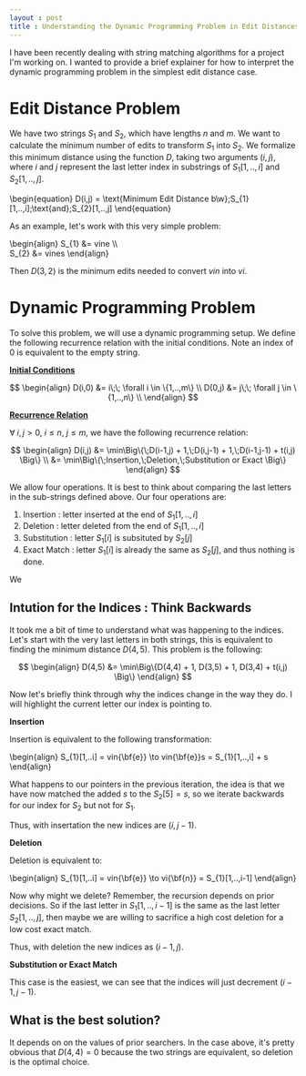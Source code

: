 ```yaml
---
layout : post
title : Understanding the Dynamic Programming Problem in Edit Distances
---
```


I have been recently dealing with string matching algorithms for a project I'm working on. I wanted to provide a brief explainer for how to interpret the dynamic programming problem in the simplest edit distance case.

# Edit Distance Problem

We have two strings $S_{1}$ and $S_{2}$, which have lengths $n$ and $m$. We want to calculate the minimum number of edits to transform $S_{1}$ into $S_{2}$.  We formalize this minimum distance using the function $D$, taking two arguments $(i,j)$, where $i$ and $j$ represent the last letter index in substrings of $S_{1}[1,..,i]$ and $S_{2}[1,..,j]$.

\begin{equation}
    D(i,j) = \text{Minimum Edit Distance b\w}\;S_{1}[1,..,i]\;\text{and}\;S_{2}[1,..,j]
\end{equation}

As an example, let's work with this very simple problem:

\begin{align}
    S\_{1} &= vine \\\\\
    S\_{2} &= vines
\end{align}

Then $D(3,2)$ is the minimum edits needed to convert $vin$ into $vi$. 

# Dynamic Programming Problem

To solve this problem, we will use a dynamic programming setup. We define the following recurrence relation with the initial conditions. Note an index of 0 is equivalent to the empty string. 

<b><u> Initial Conditions </u></b>

$$
\begin{align}
    D(i,0) &= i\;\; \forall i \in \{1,..,m\} \\
    D(0,j) &= j\;\; \forall j \in \{1,..,n\} \\
\end{align}
$$

<b><u> Recurrence Relation </u></b>

$\forall \; i,j > 0$, $i \leq n$, $j \leq m$, we have the following recurrence relation:

$$
\begin{align}
    D(i,j) &= \min\Big\{\;D(i-1,j) + 1,\;D(i,j-1) + 1,\;D(i-1,j-1) + t(i,j) \Big\} \\
           &= \min\Big\{\;Insertion,\;Deletion,\;Substitution or Exact \Big\} 
\end{align}
$$

We allow four operations. It is best to think about comparing the last letters in the sub-strings defined above. Our four operations are: 

1. Insertion : letter inserted at the end of $S_{1}[1,..,i]$
2. Deletion : letter deleted from the end of $S_{1}[1,..,i]$ 
3. Substitution : letter $S_{1}[i]$ is subsituted by $S_{2}[j]$
4. Exact Match : letter $S_{1}[i]$ is already the same as $S_{2}[j]$, and thus nothing is done.

We 

## Intution for the Indices : Think Backwards

It took me a bit of time to understand what was happening to the indices. Let's start with the very last letters in both strings, this is equivalent to finding the minimum distance $D(4,5)$. This problem is the following:

$$
\begin{align}
D(4,5) &= \min\Big\{D(4,4) + 1, D(3,5) + 1, D(3,4) + t(i,j) \Big\}
\end{align}
$$

Now let's briefly think through why the indices change in the way they do. I will highlight the current letter our index is pointing to. 

<b> Insertion </b> 

Insertion is equivalent to the following transformation:

\begin{align}
    S_{1}[1,..i] = vin{\bf{e}} \to vin{\bf{e}}s = S_{1}[1,..,i] + s
\end{align}

What happens to our pointers in the previous iteration, the idea is that we have now matched the added $s$ to the $S_{2}[5]=s$, so we iterate backwards for our index for $S_{2}$ but not for $S_{1}$.

Thus, with insertation the new indices are $(i,j-1)$.

<b> Deletion </b>

Deletion is equivalent to:

\begin{align}
    S_{1}[1,..i] = vin{\bf{e}} \to vi{\bf{n}} = S_{1}[1,..,i-1]
\end{align}

Now why might we delete? Remember, the recursion depends on prior decisions. So if the last letter in $S_{1}[1,..,i-1]$ is the same as the last letter $S_{2}[1,..,j]$, then maybe we are willing to sacrifice a high cost deletion for a low cost exact match. 

Thus, with deletion the new indices as $(i-1,j)$.

<b> Substitution or Exact Match </b>

This case is the easiest, we can see that the indices will just decrement $(i-1,j-1)$. 

## What is the best solution?

It depends on on the values of prior searchers. In the case above, it's pretty obvious that $D(4,4)=0$ because the two strings are equivalent, so deletion is the optimal choice. 


